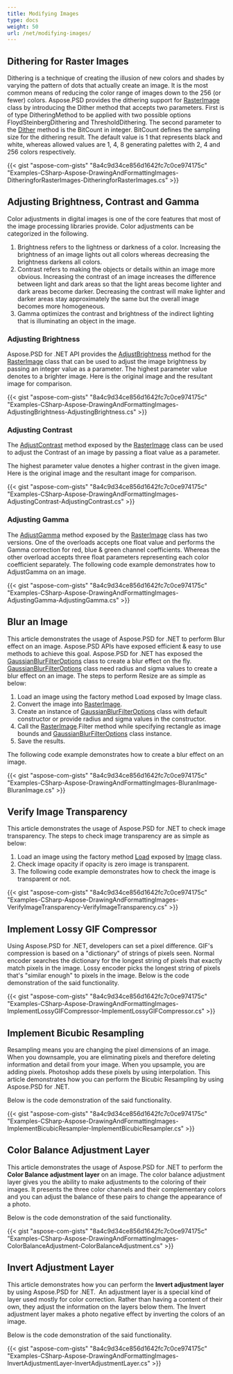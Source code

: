 ```yaml
---
title: Modifying Images
type: docs
weight: 50
url: /net/modifying-images/
---
```


## **Dithering for Raster Images**
Dithering is a technique of creating the illusion of new colors and shades by varying the pattern of dots that actually create an image. It is the most common means of reducing the color range of images down to the 256 (or fewer) colors. Aspose.PSD provides the dithering support for [RasterImage](https://apireference.aspose.com/psd/net/aspose.psd/rasterimage) class by introducing the Dither method that accepts two parameters. First is of type DitheringMethod to be applied with two possible options FloydSteinbergDithering and ThresholdDithering. The second parameter to the [Dither](https://apireference.aspose.com/psd/net/aspose.psd/rasterimage/methods/dither) method is the BitCount in integer. BitCount defines the sampling size for the dithering result. The default value is 1 that represents black and white, whereas allowed values are 1, 4, 8 generating palettes with 2, 4 and 256 colors respectively.



{{< gist "aspose-com-gists" "8a4c9d34ce856d1642fc7c0ce974175c" "Examples-CSharp-Aspose-DrawingAndFormattingImages-DitheringforRasterImages-DitheringforRasterImages.cs" >}}
## **Adjusting Brightness, Contrast and Gamma**
Color adjustments in digital images is one of the core features that most of the image processing libraries provide. Color adjustments can be categorized in the following.

1. Brightness refers to the lightness or darkness of a color. Increasing the brightness of an image lights out all colors whereas decreasing the brightness darkens all colors.
1. Contrast refers to making the objects or details within an image more obvious. Increasing the contrast of an image increases the difference between light and dark areas so that the light areas become lighter and dark areas become darker. Decreasing the contrast will make lighter and darker areas stay approximately the same but the overall image becomes more homogeneous.
1. Gamma optimizes the contrast and brightness of the indirect lighting that is illuminating an object in the image.
### **Adjusting Brightness**
Aspose.PSD for .NET API provides the [AdjustBrightness](https://apireference.aspose.com/psd/net/aspose.psd/rasterimage/methods/adjustbrightness) method for the [RasterImage](https://apireference.aspose.com/psd/net/aspose.psd/rasterimage) class that can be used to adjust the image brightness by passing an integer value as a parameter. The highest parameter value denotes to a brighter image. Here is the original image and the resultant image for comparison.



{{< gist "aspose-com-gists" "8a4c9d34ce856d1642fc7c0ce974175c" "Examples-CSharp-Aspose-DrawingAndFormattingImages-AdjustingBrightness-AdjustingBrightness.cs" >}}


### **Adjusting Contrast**
The [AdjustContrast](https://apireference.aspose.com/psd/net/aspose.psd/rasterimage/methods/adjustcontrast) method exposed by the [RasterImage](https://apireference.aspose.com/psd/net/aspose.psd/rasterimage) class can be used to adjust the Contrast of an image by passing a float value as a parameter.

The highest parameter value denotes a higher contrast in the given image. Here is the original image and the resultant image for comparison.



{{< gist "aspose-com-gists" "8a4c9d34ce856d1642fc7c0ce974175c" "Examples-CSharp-Aspose-DrawingAndFormattingImages-AdjustingContrast-AdjustingContrast.cs" >}}
### **Adjusting Gamma**
The [AdjustGamma](https://apireference.aspose.com/psd/net/aspose.psd/rasterimage/methods/adjustgamma) method exposed by the [RasterImage](https://apireference.aspose.com/psd/net/aspose.psd/rasterimage) class has two versions. One of the overloads accepts one float value and performs the Gamma correction for red, blue & green channel coefficients. Whereas the other overload accepts three float parameters representing each color coefficient separately. The following code example demonstrates how to AdjustGamma on an image.



{{< gist "aspose-com-gists" "8a4c9d34ce856d1642fc7c0ce974175c" "Examples-CSharp-Aspose-DrawingAndFormattingImages-AdjustingGamma-AdjustingGamma.cs" >}}
## **Blur an Image**
This article demonstrates the usage of Aspose.PSD for .NET to perform Blur effect on an image. Aspose.PSD APIs have exposed efficient & easy to use methods to achieve this goal. Aspose.PSD for .NET has exposed the [GaussianBlurFilterOptions](https://apireference.aspose.com/psd/net/aspose.psd.imagefilters.filteroptions/gaussianblurfilteroptions) class to create a blur effect on the fly. [GaussianBlurFilterOptions](https://apireference.aspose.com/psd/net/aspose.psd.imagefilters.filteroptions/gaussianblurfilteroptions) class need radius and sigma values to create a blur effect on an image. The steps to perform Resize are as simple as below:

1. Load an image using the factory method Load exposed by Image class.
1. Convert the image into [RasterImage](https://apireference.aspose.com/psd/net/aspose.psd/rasterimage).
1. Create an instance of [GaussianBlurFilterOptions](https://apireference.aspose.com/psd/net/aspose.psd.imagefilters.filteroptions/gaussianblurfilteroptions) class with default constructor or provide radius and sigma values in the constructor.
1. Call the [RasterImage](https://apireference.aspose.com/psd/net/aspose.psd/rasterimage).Filter method while specifying rectangle as image bounds and [GaussianBlurFilterOptions](https://apireference.aspose.com/psd/net/aspose.psd.imagefilters.filteroptions/gaussianblurfilteroptions) class instance.
1. Save the results.

The following code example demonstrates how to create a blur effect on an image.



{{< gist "aspose-com-gists" "8a4c9d34ce856d1642fc7c0ce974175c" "Examples-CSharp-Aspose-DrawingAndFormattingImages-BluranImage-BluranImage.cs" >}}
## **Verify Image Transparency**
This article demonstrates the usage of Aspose.PSD for .NET to check image transparency. The steps to check image transparency are as simple as below:

1. Load an image using the factory method [Load](https://apireference.aspose.com/psd/net/aspose.psd.image/load/methods/2) exposed by [Image](https://apireference.aspose.com/psd/net/aspose.psd/image) class.
1. Check image opacity if opacity is zero image is transparent.
1. The following code example demonstrates how to check the image is transparent or not.

{{< gist "aspose-com-gists" "8a4c9d34ce856d1642fc7c0ce974175c" "Examples-CSharp-Aspose-DrawingAndFormattingImages-VerifyImageTransparency-VerifyImageTransparency.cs" >}}
## **Implement Lossy GIF Compressor**
Using Aspose.PSD for .NET, developers can set a pixel difference. GIF's compression is based on a "dictionary" of strings of pixels seen. Normal encoder searches the dictionary for the longest string of pixels that exactly match pixels in the image. Lossy encoder picks the longest string of pixels that's "similar enough" to pixels in the image. Below is the code demonstration of the said functionality.



{{< gist "aspose-com-gists" "8a4c9d34ce856d1642fc7c0ce974175c" "Examples-CSharp-Aspose-DrawingAndFormattingImages-ImplementLossyGIFCompressor-ImplementLossyGIFCompressor.cs" >}}
## **Implement Bicubic Resampling**
Resampling means you are changing the pixel dimensions of an image. When you downsample, you are eliminating pixels and therefore deleting information and detail from your image. When you upsample, you are adding pixels. Photoshop adds these pixels by using interpolation. This article demonstrates how you can perform the Bicubic Resampling by using Aspose.PSD for .NET.

Below is the code demonstration of the said functionality.



{{< gist "aspose-com-gists" "8a4c9d34ce856d1642fc7c0ce974175c" "Examples-CSharp-Aspose-DrawingAndFormattingImages-ImplementBicubicResampler-ImplementBicubicResampler.cs" >}}
## **Color Balance Adjustment Layer**
This article demonstrates the usage of Aspose.PSD for .NET to perform the **Color Balance adjustment layer** on an image. The color balance adjustment layer gives you the ability to make adjustments to the coloring of their images. It presents the three color channels and their complementary colors and you can adjust the balance of these pairs to change the appearance of a photo.

Below is the code demonstration of the said functionality.



{{< gist "aspose-com-gists" "8a4c9d34ce856d1642fc7c0ce974175c" "Examples-CSharp-Aspose-DrawingAndFormattingImages-ColorBalanceAdjustment-ColorBalanceAdjustment.cs" >}}
## **Invert Adjustment Layer**
This article demonstrates how you can perform the **Invert adjustment layer** by using Aspose.PSD for .NET.  An adjustment layer is a special kind of layer used mostly for color correction. Rather than having a content of their own, they adjust the information on the layers below them. The Invert adjustment layer makes a photo negative effect by inverting the colors of an image.

Below is the code demonstration of the said functionality.



{{< gist "aspose-com-gists" "8a4c9d34ce856d1642fc7c0ce974175c" "Examples-CSharp-Aspose-DrawingAndFormattingImages-InvertAdjustmentLayer-InvertAdjustmentLayer.cs" >}}





